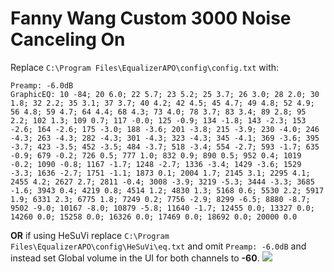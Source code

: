# Fanny Wang Custom 3000 Noise Canceling On
Replace `C:\Program Files\EqualizerAPO\config\config.txt` with:
```
Preamp: -6.0dB
GraphicEQ: 10 -84; 20 6.0; 22 5.7; 23 5.2; 25 3.7; 26 3.0; 28 2.0; 30 1.8; 32 2.2; 35 3.1; 37 3.7; 40 4.2; 42 4.5; 45 4.7; 49 4.8; 52 4.9; 56 4.8; 59 4.7; 64 4.4; 68 4.3; 73 4.0; 78 3.7; 83 3.4; 89 2.8; 95 2.2; 102 1.3; 109 0.7; 117 -0.0; 125 -0.9; 134 -1.8; 143 -2.3; 153 -2.6; 164 -2.6; 175 -3.0; 188 -3.6; 201 -3.8; 215 -3.9; 230 -4.0; 246 -4.3; 263 -4.3; 282 -4.3; 301 -4.3; 323 -4.3; 345 -4.1; 369 -3.6; 395 -3.7; 423 -3.5; 452 -3.5; 484 -3.7; 518 -3.4; 554 -2.7; 593 -1.7; 635 -0.9; 679 -0.2; 726 0.5; 777 1.0; 832 0.9; 890 0.5; 952 0.4; 1019 -0.2; 1090 -0.8; 1167 -1.7; 1248 -2.7; 1336 -3.4; 1429 -3.6; 1529 -3.3; 1636 -2.7; 1751 -1.1; 1873 0.1; 2004 1.7; 2145 3.1; 2295 4.1; 2455 4.2; 2627 2.7; 2811 -0.4; 3008 -3.9; 3219 -5.3; 3444 -3.3; 3685 -1.6; 3943 0.4; 4219 0.8; 4514 1.2; 4830 1.3; 5168 0.6; 5530 2.2; 5917 1.9; 6331 2.3; 6775 1.8; 7249 0.2; 7756 -2.9; 8299 -6.5; 8880 -8.7; 9502 -9.0; 10167 -8.0; 10879 -5.8; 11640 -1.7; 12455 0.0; 13327 0.0; 14260 0.0; 15258 0.0; 16326 0.0; 17469 0.0; 18692 0.0; 20000 0.0
```
**OR** if using HeSuVi replace `C:\Program Files\EqualizerAPO\config\HeSuVi\eq.txt` and omit `Preamp: -6.0dB` and instead set Global volume in the UI for both channels to **-60**.
![](https://raw.githubusercontent.com/jaakkopasanen/AutoEq/master/results/Innerfidelity%202017/innerfidelity/onear/Fanny%20Wang%20Custom%203000%20Noise%20Canceling%20On/Fanny%20Wang%20Custom%203000%20Noise%20Canceling%20On.png)